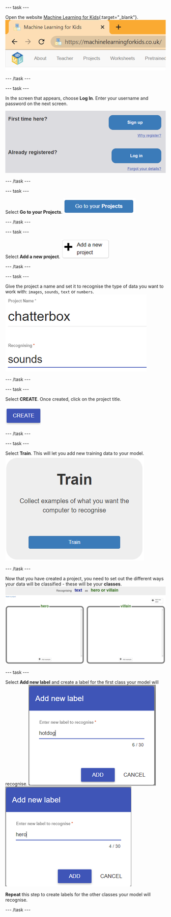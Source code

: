 --- task ---

Open the website [Machine Learning for Kids](https://machinelearningforkids.co.uk/#!/login){:target="_blank"}.
![](images/ml4kids_URL.png)

--- /task ---

--- task ---

In the screen that appears, choose **Log In**. Enter your username and password on the next screen.

![A picture of the blue log in button](images/singup_login.png)

--- /task ---

--- task ---

Select **Go to your Projects**.
![Image of the blue go to your projects button on machine learning for kids](images/go2projects.png)

--- /task ---

--- task ---

Select **Add a new project**.
![Image of a grey button which reads 'Go to your projects'](images/add_new_project.png)

--- /task ---

--- task ---

Give the project a name and set it to recognise the type of data you want to work with: `images`, `sounds`, `text` or `numbers`.
![](images/name_project.png)

--- /task ---

--- task ---

Select **CREATE**. Once created, click on the project title.

![](images/create_button.png)

--- /task ---

--- task ---

Select **Train**. This will let you add new training data to your model.
![](images/train.png)

--- /task ---

Now that you have created a project, you need to set out the different ways your data will be classified - these will be your **classes**.
![](images/text_model.png)

--- task ---

Select **Add new label** and create a label for the first class your model will recognise.
![](images/add_hotdog.png)
![](images/add_hero.png)

**Repeat** this step to create labels for the other classes your model will recognise.

--- /task ---